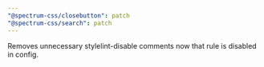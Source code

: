 ```yaml
---
"@spectrum-css/closebutton": patch
"@spectrum-css/search": patch
---
```


Removes unnecessary stylelint-disable comments now that rule is disabled in config.
